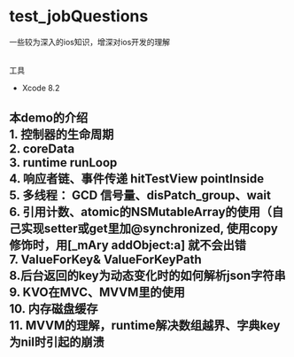 # test_jobQuestions
一些较为深入的ios知识，增深对ios开发的理解

<br> 工具
* Xcode 8.2  


## 本demo的介绍  <br> 1. 控制器的生命周期  <br> 2. coreData  <br> 3. runtime runLoop     <br> 4. 响应者链、事件传递  hitTestView  pointInside   <br> 5. 多线程： GCD  信号量、disPatch_group、wait  <br> 6. 引用计数、atomic的NSMutableArray的使用（自己实现setter或get里加@synchronized, 使用copy修饰时，用[_mAry addObject:a] 就不会出错  <br> 7. ValueForKey& ValueForKeyPath <br> 8.后台返回的key为动态变化时的如何解析json字符串   <br> 9. KVO在MVC、MVVM里的使用 <br> 10. 内存磁盘缓存  <br> 11. MVVM的理解，runtime解决数组越界、字典key为nil时引起的崩溃  

##



